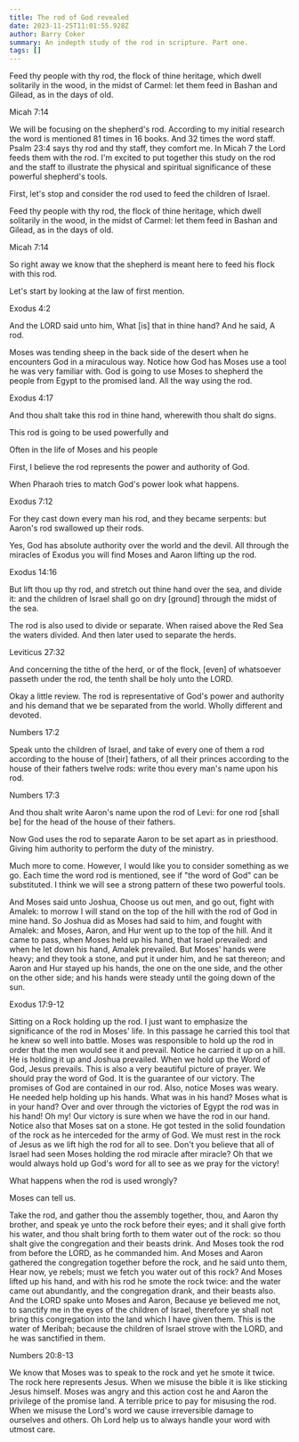 ```yaml
---
title: The rod of God revealed
date: 2023-11-25T11:01:55.928Z
author: Barry Coker
summary: An indepth study of the rod in scripture. Part one.
tags: []
---
```

Feed thy people with thy rod, the flock of thine heritage, which dwell solitarily in the wood, in the midst of Carmel: let them feed in Bashan and Gilead, as in the days of old.

Micah 7:14 

 We will be focusing on the shepherd's rod. According to my initial research the word is mentioned 81 times in 16 books. And 32 times the word staff. Psalm 23:4 says thy rod and thy staff, they comfort me. In Micah 7 the Lord feeds them with the rod. I'm excited to put together this study on the rod and the staff to illustrate the physical and spiritual significance of these powerful shepherd's tools. 

First, let's stop and consider the rod used to feed the children of Israel.

Feed thy people with thy rod, the flock of thine heritage, which dwell solitarily in the wood, in the midst of Carmel: let them feed in Bashan and Gilead, as in the days of old.

Micah 7:14 

So right away we know that the shepherd is meant here to feed his flock with this rod.

Let's start by looking at the law of first mention.

Exodus 4:2

And the LORD said unto him, What \[is] that in thine hand? And he said, A rod.

Moses was tending sheep in the back side of the desert when he encounters God in a miraculous way. Notice how God has Moses use a tool he was very familiar with. God is going to use Moses to shepherd the people from Egypt to the promised land. All the way using the rod.

Exodus 4:17

And thou shalt take this rod in thine hand, wherewith thou shalt do signs.

This rod is going to be used powerfully and 

Often in the life of Moses and his people

First, I believe the rod represents the power and authority of God. 

When Pharaoh tries to match God's power look what happens.

Exodus 7:12

For they cast down every man his rod, and they became serpents: but Aaron's rod swallowed up their rods.

Yes, God has absolute authority over the world and the devil. All through the miracles of Exodus you will find Moses and Aaron lifting up the rod.

Exodus 14:16

But lift thou up thy rod, and stretch out thine hand over the sea, and divide it: and the children of Israel shall go on dry \[ground] through the midst of the sea.

The rod is also used to divide or separate. When raised above the Red Sea the waters divided. And then later used to separate the herds.

Leviticus 27:32

And concerning the tithe of the herd, or of the flock, \[even] of whatsoever passeth under the rod, the tenth shall be holy unto the LORD.

Okay a little review. The rod is representative of God's power and authority and his demand that we be separated from the world. Wholly different and devoted.

Numbers 17:2

Speak unto the children of Israel, and take of every one of them a rod according to the house of \[their] fathers, of all their princes according to the house of their fathers twelve rods: write thou every man's name upon his rod.

Numbers 17:3

And thou shalt write Aaron's name upon the rod of Levi: for one rod \[shall be] for the head of the house of their fathers.

Now God uses the rod to separate Aaron to be set apart as in priesthood. Giving him authority to perform the duty of the ministry.

Much more to come. However, I would like you to consider something as we go. Each time the word rod is mentioned, see if "the word of God"  can be substituted. I think we will see a strong pattern of these two powerful tools.

And Moses said unto Joshua, Choose us out men, and go out, fight with Amalek: to morrow I will stand on the top of the hill with the rod of God in mine hand. So Joshua did as Moses had said to him, and fought with Amalek: and Moses, Aaron, and Hur went up to the top of the hill. And it came to pass, when Moses held up his hand, that Israel prevailed: and when he let down his hand, Amalek prevailed. But Moses' hands were heavy; and they took a stone, and put it under him, and he sat thereon; and Aaron and Hur stayed up his hands, the one on the one side, and the other on the other side; and his hands were steady until the going down of the sun.

Exodus 17:9‭-‬12

Sitting on a Rock holding up the rod. I just want to emphasize the significance of the rod in Moses' life. In this passage he carried this tool that he knew so well into battle. Moses was responsible to hold up the rod in order that the men would see it and prevail. Notice he carried it up on a hill. He is holding it up and Joshua prevailed. When we hold up the Word of God, Jesus prevails. This is also a very beautiful picture of prayer. We should pray the word of God. It is the guarantee of our victory. The promises of God are contained in our rod. Also, notice Moses was weary. He needed help holding up his hands. What was in his hand? Moses what is in your hand? Over and over through the victories of Egypt the rod was in his hand! Oh my! Our victory is sure when we have the rod in our hand. Notice also that Moses sat on a stone. He got tested in the solid foundation of the rock as he interceded for the army of God. We must rest in the rock of Jesus as we lift high the rod for all to see. Don't you believe that all of Israel had seen Moses holding the rod miracle after miracle? Oh that we would always hold up God's word for all to see as we pray for the victory!

What happens when the rod is used wrongly? 

Moses can tell us.

Take the rod, and gather thou the assembly together, thou, and Aaron thy brother, and speak ye unto the rock before their eyes; and it shall give forth his water, and thou shalt bring forth to them water out of the rock: so thou shalt give the congregation and their beasts drink. And Moses took the rod from before the LORD, as he commanded him. And Moses and Aaron gathered the congregation together before the rock, and he said unto them, Hear now, ye rebels; must we fetch you water out of this rock? And Moses lifted up his hand, and with his rod he smote the rock twice: and the water came out abundantly, and the congregation drank, and their beasts also. And the LORD spake unto Moses and Aaron, Because ye believed me not, to sanctify me in the eyes of the children of Israel, therefore ye shall not bring this congregation into the land which I have given them. This is the water of Meribah; because the children of Israel strove with the LORD, and he was sanctified in them.

Numbers 20:8‭-‬13

We know that Moses was to speak to the rock and yet he smote it twice. The rock here represents Jesus. When we misuse the bible it is like sticking Jesus himself. Moses was angry and this action cost he and Aaron the privilege of the promise land. A terrible price to pay for misusing the rod. When we misuse the Lord's word we cause irreversible damage to ourselves and others. Oh Lord help us to always handle your word with utmost care.